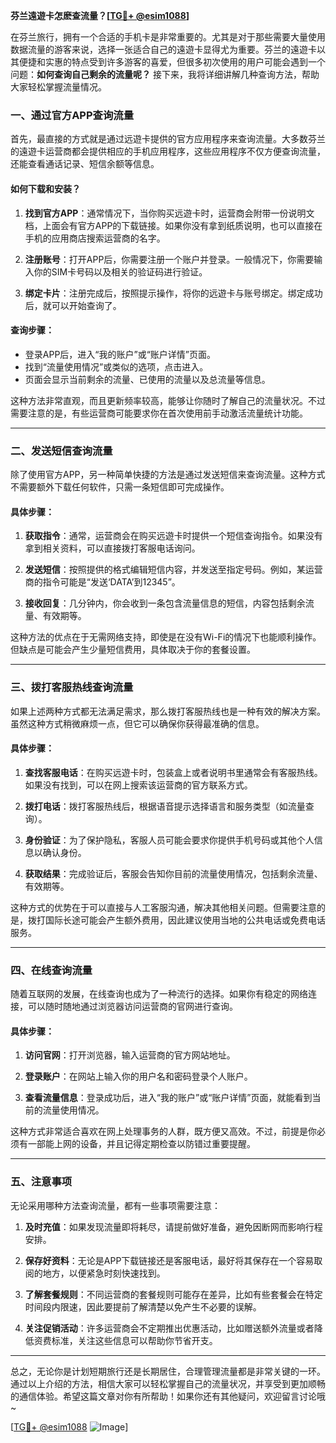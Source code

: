 **芬兰遠遊卡怎麽查流量？[[TG💪+ @esim1088](https://t.me/s/esim1088)]**

在芬兰旅行，拥有一个合适的手机卡是非常重要的。尤其是对于那些需要大量使用数据流量的游客来说，选择一张适合自己的遠遊卡显得尤为重要。芬兰的遠遊卡以其便捷和实惠的特点受到许多游客的喜爱，但很多初次使用的用户可能会遇到一个问题：**如何查询自己剩余的流量呢？** 接下来，我将详细讲解几种查询方法，帮助大家轻松掌握流量情况。

### 一、通过官方APP查询流量

首先，最直接的方式就是通过远遊卡提供的官方应用程序来查询流量。大多数芬兰的遠遊卡运营商都会提供相应的手机应用程序，这些应用程序不仅方便查询流量，还能查看通话记录、短信余额等信息。

#### 如何下载和安装？

1. **找到官方APP**：通常情况下，当你购买远遊卡时，运营商会附带一份说明文档，上面会有官方APP的下载链接。如果你没有拿到纸质说明，也可以直接在手机的应用商店搜索运营商的名字。
   
2. **注册账号**：打开APP后，你需要注册一个账户并登录。一般情况下，你需要输入你的SIM卡号码以及相关的验证码进行验证。

3. **绑定卡片**：注册完成后，按照提示操作，将你的远遊卡与账号绑定。绑定成功后，就可以开始查询了。

#### 查询步骤：

- 登录APP后，进入“我的账户”或“账户详情”页面。
- 找到“流量使用情况”或类似的选项，点击进入。
- 页面会显示当前剩余的流量、已使用的流量以及总流量等信息。

这种方法非常直观，而且更新频率较高，能够让你随时了解自己的流量状况。不过需要注意的是，有些运营商可能要求你在首次使用前手动激活流量统计功能。

---

### 二、发送短信查询流量

除了使用官方APP，另一种简单快捷的方法是通过发送短信来查询流量。这种方式不需要额外下载任何软件，只需一条短信即可完成操作。

#### 具体步骤：

1. **获取指令**：通常，运营商会在购买远遊卡时提供一个短信查询指令。如果没有拿到相关资料，可以直接拨打客服电话询问。
   
2. **发送短信**：按照提供的格式编辑短信内容，并发送至指定号码。例如，某运营商的指令可能是“发送‘DATA’到12345”。

3. **接收回复**：几分钟内，你会收到一条包含流量信息的短信，内容包括剩余流量、有效期等。

这种方法的优点在于无需网络支持，即使是在没有Wi-Fi的情况下也能顺利操作。但缺点是可能会产生少量短信费用，具体取决于你的套餐设置。

---

### 三、拨打客服热线查询流量

如果上述两种方式都无法满足需求，那么拨打客服热线也是一种有效的解决方案。虽然这种方式稍微麻烦一点，但它可以确保你获得最准确的信息。

#### 具体步骤：

1. **查找客服电话**：在购买远遊卡时，包装盒上或者说明书里通常会有客服热线。如果没有找到，可以在网上搜索该运营商的官方联系方式。

2. **拨打电话**：拨打客服热线后，根据语音提示选择语言和服务类型（如流量查询）。

3. **身份验证**：为了保护隐私，客服人员可能会要求你提供手机号码或其他个人信息以确认身份。

4. **获取结果**：完成验证后，客服会告知你目前的流量使用情况，包括剩余流量、有效期等。

这种方式的优势在于可以直接与人工客服沟通，解决其他相关问题。但需要注意的是，拨打国际长途可能会产生额外费用，因此建议使用当地的公共电话或免费电话服务。

---

### 四、在线查询流量

随着互联网的发展，在线查询也成为了一种流行的选择。如果你有稳定的网络连接，可以随时随地通过浏览器访问运营商的官网进行查询。

#### 具体步骤：

1. **访问官网**：打开浏览器，输入运营商的官方网站地址。
   
2. **登录账户**：在网站上输入你的用户名和密码登录个人账户。

3. **查看流量信息**：登录成功后，进入“我的账户”或“账户详情”页面，就能看到当前的流量使用情况。

这种方式非常适合喜欢在网上处理事务的人群，既方便又高效。不过，前提是你必须有一部能上网的设备，并且记得定期检查以防错过重要提醒。

---

### 五、注意事项

无论采用哪种方法查询流量，都有一些事项需要注意：

1. **及时充值**：如果发现流量即将耗尽，请提前做好准备，避免因断网而影响行程安排。
   
2. **保存好资料**：无论是APP下载链接还是客服电话，最好将其保存在一个容易取阅的地方，以便紧急时刻快速找到。

3. **了解套餐规则**：不同运营商的套餐规则可能存在差异，比如有些套餐会在特定时间段内限速，因此要提前了解清楚以免产生不必要的误解。

4. **关注促销活动**：许多运营商会不定期推出优惠活动，比如赠送额外流量或者降低资费标准，关注这些信息可以帮助你节省开支。

---

总之，无论你是计划短期旅行还是长期居住，合理管理流量都是非常关键的一环。通过以上介绍的方法，相信大家可以轻松掌握自己的流量状况，并享受到更加顺畅的通信体验。希望这篇文章对你有所帮助！如果你还有其他疑问，欢迎留言讨论哦~

[[TG💪+ @esim1088](https://t.me/s/esim1088) ![Image](https://i.postimg.cc/4NQfJmqS/Snipaste-2025-05-13-00-14-12.png)]